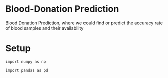 # Blood-Donation Prediction

Blood Donation Prediction, where we could find or predict the accuracy rate of blood samples and their availability


# Setup

```
import numpy as np

import pandas as pd
